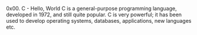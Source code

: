 0x00. C - Hello, World
C is a general-purpose programming language, developed in 1972, and still quite popular.
C is very powerful; it has been used to develop operating systems, databases, applications, new languages etc.
